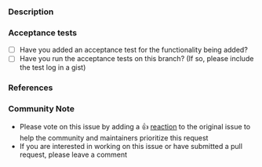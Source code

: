 ### Description

<!--- Please leave a helpful description of the pull request here. --->

### Acceptance tests
- [ ] Have you added an acceptance test for the functionality being added?
- [ ] Have you run the acceptance tests on this branch? (If so, please include the test log in a gist)

### References

<!---
Are there any other GitHub issues (open or closed) or pull requests that should be linked here? Vendor blog posts or documentation?
--->
### Community Note
<!--- Please keep this note for the community --->
* Please vote on this issue by adding a 👍 [reaction](https://blog.github.com/2016-03-10-add-reactions-to-pull-requests-issues-and-comments/) to the original issue to help the community and maintainers prioritize this request
* If you are interested in working on this issue or have submitted a pull request, please leave a comment
